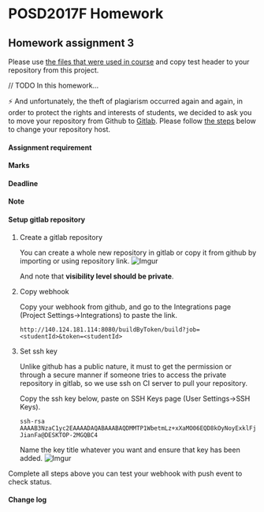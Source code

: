 # POSD2017F Homework

## Homework assignment 3

Please use [the files that were used in course](https://github.com/yccheng66/posd2017f) and copy test header to your repository from this project. 

// TODO
In this homework...

:zap: And unfortunately, the theft of plagiarism occurred again and again, in order to protect the rights and interests of students, we decided to ask you to move your repository from Github to [Gitlab](https://gitlab.com). Please follow [the steps](https://github.com/posd2017f/homework#setup-gitlab-repository) below to change your repository host.

#### Assignment requirement

#### Marks

#### Deadline

#### Note

#### Setup gitlab repository

  1.  Create a gitlab repository
      
      You can create a whole new repository in gitlab or copy it from github by importing or using repository link.
      ![Imgur](https://i.imgur.com/4h7ZWvI.png)

      And note that **visibility level should be private**.

  2.  Copy webhook

      Copy your webhook from github, and go to the Integrations page (Project Settings->Integrations) to paste the link.
      ```
      http://140.124.181.114:8080/buildByToken/build?job=<studentId>&token=<studentId>
      ```

  3.  Set ssh key

      Unlike github has a public nature, it must to get the permission or through a secure manner if someone tries to access the private repository in gitlab, so we use ssh on CI server to pull your repository. 
      
      Copy the ssh key below, paste on SSH Keys page (User Settings->SSH Keys).
      ```
      ssh-rsa AAAAB3NzaC1yc2EAAAADAQABAAABAQDMMTP1WbetmLz+xXaMO06EQD8kOyNoyExklFjM2Ws8AWPKKwBpD9eP2Inq4gD+j28S94Z/TpnvIKB5XmC+BgGtgbsN0VU2efENq2uygMHzqc/fmehHpDvdU8UnS4O/zPhebbaLZsbKWVWKEyHdVp1OzgH+IZPQXGvaQ5umbGacKYsqnHOMDa4gY3VLWJLijLeg4nUfmdIzMn78bWu7KumQ/5I4IjxDkZo/JCZdWXo7gFHif0ManJ5QMmoQL6ncRMIVZti7cc7xM0NW+lJc6i5drlnyScSQ21GhT7jDCebqtHG3KmxPl/tFBpuTfA8DfUcT1AhwVJFHL3wvqf+zF65Z JianFa@DESKTOP-2MGQBC4
      ```
      
      Name the key title whatever you want and ensure that key has been added.
      ![Imgur](https://i.imgur.com/pohwFe8.png)
  
  Complete all steps above you can test your webhook with push event to check status.

#### Change log
